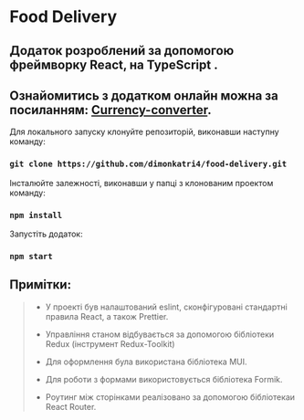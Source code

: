 # Food Delivery
## Додаток розроблений за допомогою фреймворку React, на TypeScript .

## Ознайомитись з додатком онлайн можна за посиланням: [Currency-converter](https://famous-kheer-130fea.netlify.app/).

Для локального запуску клонуйте репозиторій, виконавши наступну команду:

### `git clone https://github.com/dimonkatri4/food-delivery.git`

Інсталюйте залежності, виконавши у папці з клонованим проектом команду:

### `npm install`

Запустіть додаток:

### `npm start`

## Примітки:

> - У проекті був налаштований eslint, сконфігуровані стандартні правила React, а також Prettier.
>
> - Управління станом відбувається за допомогою бібліотеки Redux (інструмент Redux-Toolkit)
>
> - Для оформлення була використана бібліотека MUI.
>
> - Для роботи з формами використовується бібліотека Formik.
>
> - Роутинг між сторінками реалізовано за допомогою бібліотекаи React Router.
